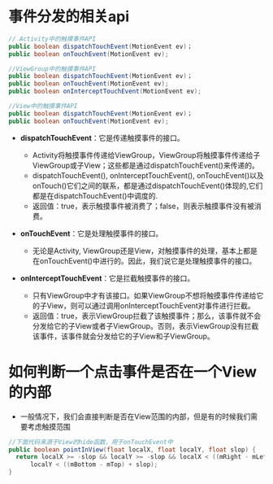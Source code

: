 # 事件分发的相关api

```java
// Activity中的触摸事件API
public boolean dispatchTouchEvent(MotionEvent ev)；
public boolean onTouchEvent(MotionEvent ev);

//ViewGroup中的触摸事件API
public boolean dispatchTouchEvent(MotionEvent ev)；
public boolean onTouchEvent(MotionEvent ev);
public boolean onInterceptTouchEvent(MotionEvent ev);

//View中的触摸事件API
public boolean dispatchTouchEvent(MotionEvent ev)；
public boolean onTouchEvent(MotionEvent ev);
```

- **dispatchTouchEvent**：它是传递触摸事件的接口。

  - Activity将触摸事件传递给ViewGroup，ViewGroup将触摸事件传递给子ViewGroup或子View；这些都是通过dispatchTouchEvent()来传递的。
  - dispatchTouchEvent(), onInterceptTouchEvent(), onTouchEvent()以及onTouch()它们之间的联系，都是通过dispatchTouchEvent()体现的,它们都是在dispatchTouchEvent()中调度的.
  - 返回值：true，表示触摸事件被消费了；false，则表示触摸事件没有被消费。

- **onTouchEvent**：它是处理触摸事件的接口。

  - 无论是Activity, ViewGroup还是View，对触摸事件的处理，基本上都是在onTouchEvent()中进行的。因此，我们说它是处理触摸事件的接口。

- **onInterceptTouchEvent**：它是拦截触摸事件的接口。

  - 只有ViewGroup中才有该接口。如果ViewGroup不想将触摸事件传递给它的子View，则可以通过调用onInterceptTouchEvent对事件进行拦截。
  - 返回值：true，表示ViewGroup拦截了该触摸事件；那么，该事件就不会分发给它的子View或者子ViewGroup。否则，表示ViewGroup没有拦截该事件，该事件就会分发给它的子View和子ViewGroup。

# 如何判断一个点击事件是否在一个View的内部

- 一般情况下，我们会直接判断是否在View范围的内部，但是有的时候我们需要考虑触摸范围

```java
//下面代码来源于View的hide函数，用于onTouchEvent中
public boolean pointInView(float localX, float localY, float slop) {
  return localX >= -slop && localY >= -slop && localX < ((mRight - mLeft) + slop) &&
      localY < ((mBottom - mTop) + slop);
}
```
